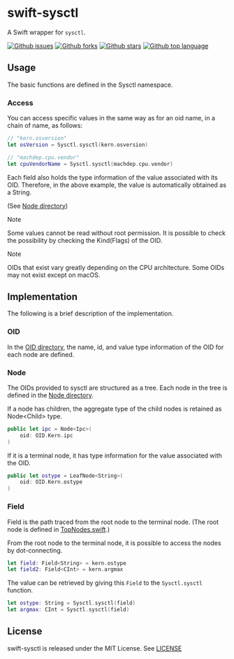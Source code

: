 # swift-sysctl

A Swift wrapper for `sysctl`.

<!-- # Badges -->

[![Github issues](https://img.shields.io/github/issues/p-x9/swift-sysctl)](https://github.com/p-x9/swift-sysctl/issues)
[![Github forks](https://img.shields.io/github/forks/p-x9/swift-sysctl)](https://github.com/p-x9/swift-sysctl/network/members)
[![Github stars](https://img.shields.io/github/stars/p-x9/swift-sysctl)](https://github.com/p-x9/swift-sysctl/stargazers)
[![Github top language](https://img.shields.io/github/languages/top/p-x9/swift-sysctl)](https://github.com/p-x9/swift-sysctl/)

## Usage

The basic functions are defined in the Sysctl namespace.

### Access

You can access specific values in the same way as for an oid name, in a chain of name, as follows:

```swift
// "kern.osversion"
let osVersion = Sysctl.sysctl(kern.osversion)

// "machdep.cpu.vendor"
let cpuVendorName = Sysctl.sysctl(machdep.cpu.vendor)
```

Each field also holds the type information of the value associated with its OID.
Therefore, in the above example, the value is automatically obtained as a String.

(See [Node directory](./Sources/SwiftSysctl/Node/))

> [!NOTE]
> Some values cannot be read without root permission.
> It is possible to check the possibility by checking the Kind(Flags) of the OID.

> [!NOTE]
> OIDs that exist vary greatly depending on the CPU architecture.
> Some OIDs may not exist except on macOS.

## Implementation

The following is a brief description of the implementation.

### OID

In the [OID directory](./Sources/SwiftSysctl/Node/), the name, id, and value type information of the OID for each node are defined.

### Node

The OIDs provided to sysctl are structured as a tree.
Each node in the tree is defined in the [Node directory](./Sources/SwiftSysctl/Node/).

If a node has children, the aggregate type of the child nodes is retained as Node\<Child\> type.

```swift
public let ipc = Node<Ipc>(
    oid: OID.Kern.ipc
)
```

If it is a terminal node, it has type information for the value associated with the OID.

```swift
public let ostype = LeafNode<String>(
    oid: OID.Kern.ostype
)
```

### Field

Field is the path traced from the root node to the terminal node.
(The root node is defined in [TopNodes.swift](./Sources/SwiftSysctl/TopNodes.swift).)

From the root node to the terminal node, it is possible to access the nodes by dot-connecting.

```swift
let field: Field<String> = kern.ostype
let field2: Field<CInt> = kern.argmax
```

The value can be retrieved by giving this `Field` to the `Sysctl.sysctl` function.

```swift
let ostype: String = Sysctl.sysctl(field)
let argmax: CInt = Sysctl.sysctl(field)
```

## License

swift-sysctl is released under the MIT License. See [LICENSE](./LICENSE)
